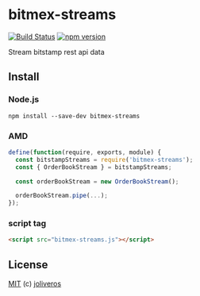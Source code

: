 bitmex-streams
===========

[![Build Status](https://travis-ci.org/joliveros/bitmex-streams.svg?branch=master)](https://travis-ci.org/joliveros/bitmex-streams)
[![npm version](https://badge.fury.io/js/bitmex-streams.svg)](http://badge.fury.io/js/bitmex-streams)

Stream bitstamp rest api data


Install
-------

### Node.js

```shell
npm install --save-dev bitmex-streams
```


### AMD

```javascript
define(function(require, exports, module) {
  const bitstampStreams = require('bitmex-streams');
  const { OrderBookStream } = bitstampStreams;

  const orderBookStream = new OrderBookStream();

  orderBookStream.pipe(...);
});
```


### script tag

```html
<script src="bitmex-streams.js"></script>
```

License
-------

[MIT](https://github.com/joliveros/bitmex-streams/blob/master/LICENSE) (c) [joliveros](https://github.com/joliveros)
